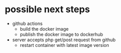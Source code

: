 # possible next steps

- github actions
  - build the docker image
  - publish the docker image to dockerhub
- server accepts php get/post request from github
  - restart container with latest image version
